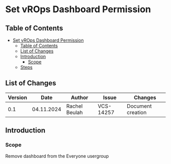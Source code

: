 # Set vROps Dashboard Permission

## Table of Contents
- [Set vROps Dashboard Permission](#Set-vROps-Dashboard-Permission)
  - [Table of Contents](#table-of-contents)
  - [List of Changes](#list-of-changes)
  - [Introduction](#introduction)
    - [Scope](#Scope)
  - [Steps](#Steps)

## List of Changes

| Version | Date       | Author       | Issue    | Changes           |
|---------|------------|--------------|----------|-------------------|
| 0.1     | 04.11.2024 | Rachel Beulah | VCS-14257| Document creation |

## Introduction

### Scope

Remove dashboard from the Everyone usergroup
